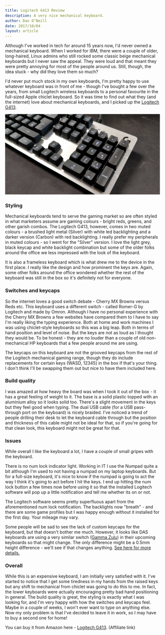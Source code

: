 ```yaml
---
title: Logitech G413 Review
description: A very nice mechanical keyboard.
author: Dan O’Neill
date: 2017/10/04
layout: article
---
```


Although I've worked in tech for around 15 years now, I'd never owned a mechanical keyboard. When I worked for IBM, there were a couple of older, long-haired, Linux admins who still rocked some classic beige mechanical keyboards but I never saw the appeal. They were loud and that meant they were pretty annoying for most of the people around us. Still, though, the idea stuck - why did they love them so much?

I'd never put much stock in my own keyboards, I'm pretty happy to use whatever keyboard was in front of me - though I've bought a few over the years, from small Logitech wireless keyboards to a personal favourite in the full-sized Apple chiclet keyboard. So it was time to find out what they (and the internet) love about mechanical keyboards, and I picked up the [Logitech G413](http://amzn.to/2fKn4Bn).

![The Logitech G413](/images/G413-2.jpg)

### Styling
Mechanical keyboards tend to serve the gaming market so are often styled in what marketers assume are gaming colours - bright reds, greens, and other garish combos. The Logitech G413, however, comes in two muted colours - a brushed light metal (Silver) with white led backlighting and a darker version (Carbon) with red backlighting. I really prefer my peripherals in muted colours - so I went for the "Silver" version. I love the light grey, black keycap and white backlight combination but some of the older folks around the office we less impressed with the look of the keyboard.

It is also a frameless keyboard which is what drew me to the device in the first place. I really like the design and how prominent the keys are. Again, some other folks around the office wondered whether the rest of the keyboard was still in the box so it's definitely not for everyone.

### Switches and keycaps
So the internet loves a good switch debate - Cherry MX Browns versus Reds etc. This keyboard uses a different switch - called Romer-G by Logitech and made by Omron. Although I have no personal experience with the Cherry MX Browns a few websites have compared them to I have to say I'm really liking the typing experience. Both at home and work machines I was using chiclet-style keyboards so this was a big leap. Both in terms of hand position and level of noise. But the keys are not as loud as I thought they would be. To be honest - they are no louder than a couple of old non-mechanical HP keyboards that a few people around me are using.

The keycaps on this keyboard are not the grooved keycaps from the rest of the Logitech mechanical gaming range, though they do include replacements for certain keys (WASD, 12345) in the box if that's your thing. I don't think I'll be swapping them out but nice to have them included here.

### Build quality
I was amazed at how heavy the board was when I took it out of the box - it has a great feeling of weight to it. The base is a solid plastic topped with an aluminium alloy so it looks solid too. There's a slight movement in the keys but they feel good when typing. The dual USB cable (for a USB pass-through port on the keyboard) is nicely braided. I've noticed a trend of people drilling their desk to let the keyboard cable through but the position and thickness of this cable might not be ideal for that, so if you're going for that clean look, this keyboard might not be great for that.

### Issues
While overall I like the keyboard a lot, I have a couple of small gripes with the keyboard.

There is no num lock indicator light. Working in IT I use the Numpad quite a bit although I'm used to not having a numpad on my laptop keyboards. But for a full-size keyboard, it's nice to know if the numpad is going to act the way I think it's going to act before I hit the keys. I end up hitting the num lock button a few times now before using it so that the installed Logitech software will pop up a little notification and tell me whether its on or not.

The Logitech software seems pretty superfluous apart from the aforementioned num lock notification. The backlights now "breath" -  and there are some game profiles but I was happy enough without it installed for the first day. Your mileage may vary.

Some people will be sad to see the lack of custom keycaps for the keyboard, but that doesn't bother me much. However, it looks like DAS keyboards are using a very similar switch ([Gamma Zulu](https://deskthority.net/wiki/Das_Keyboard_Gamma_Zulu)) in their upcoming keyboards so that might change. The only difference might be a 0.5mm height difference - we'll see if that changes anything. [See here for more details.](https://deskthority.net/wiki/Logitech_Romer-G)

### Overall
While this is an expensive keyboard, I am initially very satisfied with it. I've started to notice that I get some tiredness in my hands from the raised keys but any shift to mechanical from chiclet was going to do this to me. In fact, the lower keyboards were actually encouraging pretty bad hand positioning in general. The build quality is great, the styling is exactly what I was looking for, and I'm very happy with how the switches and keycaps feel. Maybe in a couple of weeks, I won't ever want to type on anything else. Now my only problem is that I've decided to leave it in work, so I may have to buy a second one for home!   

You can buy it from Amazon here - [Logitech G413](http://amzn.to/2fKn4Bn). (Affiliate link)
